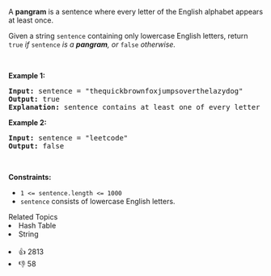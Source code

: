 <p>A <strong>pangram</strong> is a sentence where every letter of the English alphabet appears at least once.</p>

<p>Given a string <code>sentence</code> containing only lowercase English letters, return<em> </em><code>true</code><em> if </em><code>sentence</code><em> is a <strong>pangram</strong>, or </em><code>false</code><em> otherwise.</em></p>

<p>&nbsp;</p> 
<p><strong class="example">Example 1:</strong></p>

<pre>
<strong>Input:</strong> sentence = "thequickbrownfoxjumpsoverthelazydog"
<strong>Output:</strong> true
<strong>Explanation:</strong> sentence contains at least one of every letter of the English alphabet.
</pre>

<p><strong class="example">Example 2:</strong></p>

<pre>
<strong>Input:</strong> sentence = "leetcode"
<strong>Output:</strong> false
</pre>

<p>&nbsp;</p> 
<p><strong>Constraints:</strong></p>

<ul> 
 <li><code>1 &lt;= sentence.length &lt;= 1000</code></li> 
 <li><code>sentence</code> consists of lowercase English letters.</li> 
</ul>

<div><div>Related Topics</div><div><li>Hash Table</li><li>String</li></div></div><br><div><li>👍 2813</li><li>👎 58</li></div>